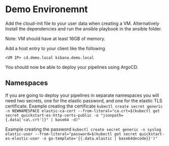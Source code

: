 # Demo Environemnt

Add the cloud-init file to your user data when creating a VM. Alternatively Install the dependencies and run the ansible playbook in the ansible folder.

Note: VM should have at least 16GB of memory. 

Add a host entry to your client like the following

`<VM IP> cd.demo.local kibana.demo.local`

You should now be able to deploy your pipelines using ArgoCD.

## Namespaces

If you are going to deploy your pipelines in separate namespaces you will need two secrets, one for the elastic password, and one for the elastic TLS certificate.
Example creating the certificate
`kubectl create secret generic -n NEWNAMESPACE elastic-ca-cert --from-literal="ca.crt=$(kubectl get secret quickstart-es-http-certs-public -o "jsonpath={.data['ca\.crt']}" | base64 -d)"`

Example creating the password
`kubectl create secret generic -n syslog elastic-user --from-literal="password=$(kubectl get secret quickstart-es-elastic-user -o go-template='{{.data.elastic | base64decode}}')"`
